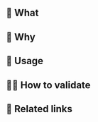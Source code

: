 ## 💪 What

<!-- A bullet list summarizing what behavior this PR changes at a high-level. If both primary and secondary changes are included, use subheadings to group them. Be concise and factual. Do not mention every file that changed or every accompanying test or documentation update. Give reviewers a high-level understanding of the intended changes so they will understand what they're looking at when they look at the diff. -->

## 🤔 Why

<!-- A bullet list explaining what problem these changes solve and why the change is worth making. Be concise and objective and do not sell. -->

## 👀 Usage

<!-- A numbered list and/or code block(s) documenting how to invoke any new user-facing behaviour. Omit section if not applicable. -->

## 👩‍🔬 How to validate

<!-- A numbered list and/or code blocks teaching a new reviewer what steps to follow to manually confirm the changes work as intended -->

## 🔗 Related links

<!-- A bullet list of links to URLs that would be helpful for reviewing: e.g. third party docs, related PRs, related Issues, etc. Omit section if no such URLs exist. Do not include explanations that are not directly related to a linked URL. -->
